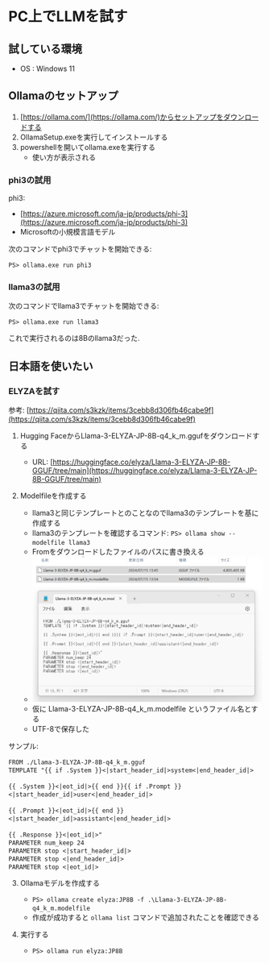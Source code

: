 # PC上でLLMを試す

## 試している環境

* OS : Windows 11

## Ollamaのセットアップ

1. [https://ollama.com/](https://ollama.com/)からセットアップをダウンロードする
2. OllamaSetup.exeを実行してインストールする
3. powershellを開いてollama.exeを実行する
   * 使い方が表示される

### phi3の試用

phi3:

* [https://azure.microsoft.com/ja-jp/products/phi-3](https://azure.microsoft.com/ja-jp/products/phi-3)
* Microsoftの小規模言語モデル

次のコマンドでphi3でチャットを開始できる:

```
PS> ollama.exe run phi3
```

### llama3の試用

次のコマンドでllama3でチャットを開始できる:

```
PS> ollama.exe run llama3
```

これで実行されるのは8Bのllama3だった.


## 日本語を使いたい

### ELYZAを試す

参考: [https://qiita.com/s3kzk/items/3cebb8d306fb46cabe9f](https://qiita.com/s3kzk/items/3cebb8d306fb46cabe9f)

1. Hugging FaceからLlama-3-ELYZA-JP-8B-q4_k_m.ggufをダウンロードする
   * URL: [https://huggingface.co/elyza/Llama-3-ELYZA-JP-8B-GGUF/tree/main](https://huggingface.co/elyza/Llama-3-ELYZA-JP-8B-GGUF/tree/main)

2. Modelfileを作成する
   * llama3と同じテンプレートとのことなのでllama3のテンプレートを基に作成する
   * llama3のテンプレートを確認するコマンド: `PS> ollama show --modelfile llama3`  
   * Fromをダウンロードしたファイルのパスに書き換える
   * ![参考](ollama-memo--elyza-ollama-modelfile.png)
   * 仮に Llama-3-ELYZA-JP-8B-q4_k_m.modelfile というファイル名とする
   * UTF-8で保存した

サンプル:
```
FROM ./Llama-3-ELYZA-JP-8B-q4_k_m.gguf
TEMPLATE "{{ if .System }}<|start_header_id|>system<|end_header_id|>

{{ .System }}<|eot_id|>{{ end }}{{ if .Prompt }}<|start_header_id|>user<|end_header_id|>

{{ .Prompt }}<|eot_id|>{{ end }}<|start_header_id|>assistant<|end_header_id|>

{{ .Response }}<|eot_id|>"
PARAMETER num_keep 24
PARAMETER stop <|start_header_id|>
PARAMETER stop <|end_header_id|>
PARAMETER stop <|eot_id|>
```


3. Ollamaモデルを作成する
   * `PS> ollama create elyza:JP8B -f .\Llama-3-ELYZA-JP-8B-q4_k_m.modelfile`
   * 作成が成功すると `ollama list` コマンドで追加されたことを確認できる

4. 実行する
   * `PS> ollama run elyza:JP8B`